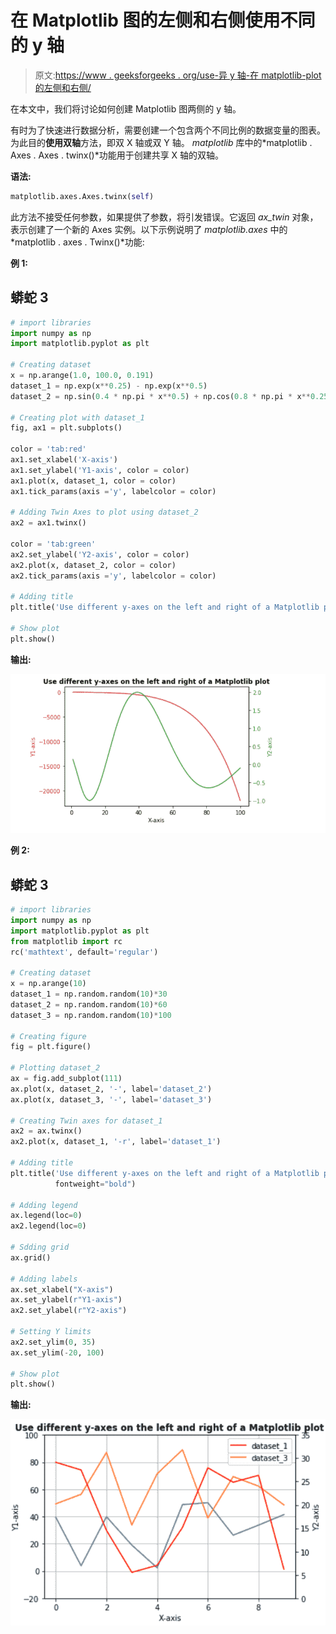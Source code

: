 # 在 Matplotlib 图的左侧和右侧使用不同的 y 轴

> 原文:[https://www . geeksforgeeks . org/use-异 y 轴-在 matplotlib-plot 的左侧和右侧/](https://www.geeksforgeeks.org/use-different-y-axes-on-the-left-and-right-of-a-matplotlib-plot/)

在本文中，我们将讨论如何创建 Matplotlib 图两侧的 y 轴。

有时为了快速进行数据分析，需要创建一个包含两个不同比例的数据变量的图表。为此目的**使用双轴**方法，即双 X 轴或双 Y 轴。 *matplotlib* 库中的*matplotlib . Axes . Axes . twinx()*功能用于创建共享 X 轴的双轴。

**语法:**

```py
matplotlib.axes.Axes.twinx(self)
```

此方法不接受任何参数，如果提供了参数，将引发错误。它返回 *ax_twin* 对象，表示创建了一个新的 Axes 实例。以下示例说明了 *matplotlib.axes* 中的*matplotlib . axes . Twinx()*功能:

**例 1:**

## 蟒蛇 3

```py
# import libraries 
import numpy as np 
import matplotlib.pyplot as plt 

# Creating dataset 
x = np.arange(1.0, 100.0, 0.191) 
dataset_1 = np.exp(x**0.25) - np.exp(x**0.5) 
dataset_2 = np.sin(0.4 * np.pi * x**0.5) + np.cos(0.8 * np.pi * x**0.25) 

# Creating plot with dataset_1
fig, ax1 = plt.subplots() 

color = 'tab:red'
ax1.set_xlabel('X-axis') 
ax1.set_ylabel('Y1-axis', color = color) 
ax1.plot(x, dataset_1, color = color) 
ax1.tick_params(axis ='y', labelcolor = color) 

# Adding Twin Axes to plot using dataset_2
ax2 = ax1.twinx() 

color = 'tab:green'
ax2.set_ylabel('Y2-axis', color = color) 
ax2.plot(x, dataset_2, color = color) 
ax2.tick_params(axis ='y', labelcolor = color) 

# Adding title
plt.title('Use different y-axes on the left and right of a Matplotlib plot', fontweight ="bold") 

# Show plot
plt.show()
```

**输出:**

![](img/2c822d8eeb6e48bfda150e7d97518441.png)

**例 2:**

## 蟒蛇 3

```py
# import libraries
import numpy as np
import matplotlib.pyplot as plt
from matplotlib import rc
rc('mathtext', default='regular')

# Creating dataset
x = np.arange(10)
dataset_1 = np.random.random(10)*30
dataset_2 = np.random.random(10)*60
dataset_3 = np.random.random(10)*100

# Creating figure
fig = plt.figure()

# Plotting dataset_2
ax = fig.add_subplot(111)
ax.plot(x, dataset_2, '-', label='dataset_2')
ax.plot(x, dataset_3, '-', label='dataset_3')

# Creating Twin axes for dataset_1
ax2 = ax.twinx()
ax2.plot(x, dataset_1, '-r', label='dataset_1')

# Adding title
plt.title('Use different y-axes on the left and right of a Matplotlib plot',
          fontweight="bold")

# Adding legend
ax.legend(loc=0)
ax2.legend(loc=0)

# Sdding grid
ax.grid()

# Adding labels
ax.set_xlabel("X-axis")
ax.set_ylabel(r"Y1-axis")
ax2.set_ylabel(r"Y2-axis")

# Setting Y limits
ax2.set_ylim(0, 35)
ax.set_ylim(-20, 100)

# Show plot
plt.show()
```

**输出:**

![](img/2f0c61361a101798ff80468c8ed93348.png)